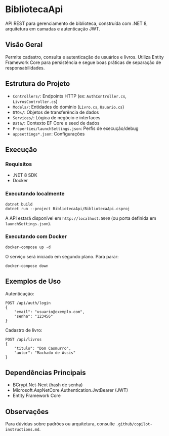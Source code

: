 # BibliotecaApi

API REST para gerenciamento de biblioteca, construída com .NET 8, arquitetura em camadas e autenticação JWT.

## Visão Geral

Permite cadastro, consulta e autenticação de usuários e livros. Utiliza Entity Framework Core para persistência e segue boas práticas de separação de responsabilidades.

## Estrutura do Projeto

- `Controllers/`: Endpoints HTTP (ex: `AuthController.cs`, `LivrosController.cs`)
- `Models/`: Entidades do domínio (`Livro.cs`, `Usuario.cs`)
- `DTOs/`: Objetos de transferência de dados
- `Services/`: Lógica de negócio e interfaces
- `Data/`: Contexto EF Core e seed de dados
- `Properties/launchSettings.json`: Perfis de execução/debug
- `appsettings*.json`: Configurações

## Execução

### Requisitos

- .NET 8 SDK
- Docker

### Executando localmente

```pwsh
dotnet build
dotnet run --project BibliotecaApi/BibliotecaApi.csproj
```

A API estará disponível em `http://localhost:5000` (ou porta definida em `launchSettings.json`).

### Executando com Docker

```pwsh
docker-compose up -d
```

O serviço será iniciado em segundo plano. Para parar:

```pwsh
docker-compose down
```

## Exemplos de Uso

Autenticação:

```http
POST /api/auth/login
{
	"email": "usuario@exemplo.com",
	"senha": "123456"
}
```

Cadastro de livro:

```http
POST /api/livros
{
	"titulo": "Dom Casmurro",
	"autor": "Machado de Assis"
}
```

## Dependências Principais

- BCrypt.Net-Next (hash de senha)
- Microsoft.AspNetCore.Authentication.JwtBearer (JWT)
- Entity Framework Core

## Observações

Para dúvidas sobre padrões ou arquitetura, consulte `.github/copilot-instructions.md`.
